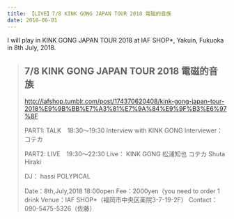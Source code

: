 ```yaml
---
title: 【LIVE】7/8 KINK GONG JAPAN TOUR 2018 電磁的音族
date: 2018-06-01
---
```




I will play in KINK GONG JAPAN TOUR 2018 at IAF SHOP*, Yakuin, Fukuoka in 8th July, 2018.

<!--more-->

> ## 7/8 KINK GONG JAPAN TOUR 2018 電磁的音族
>
> http://iafshop.tumblr.com/post/174370620408/kink-gong-japan-tour-2018%E9%9B%BB%E7%A3%81%E7%9A%84%E9%9F%B3%E6%97%8F
>
> PART1: TALK　18:30～19:30
> Interview with KINK GONG
> Interviewer：コテカ
>
> PART2: LIVE　19:30～22:30
> Live：
> KINK GONG
> 松浦知也
> コテカ
> Shuta Hiraki
>
> DJ：
> hassi
> POLYPICAL
>
> Date：8th,July,2018 18:00open
> Fee：2000yen（you need to order 1 drink
> Venue：IAF SHOP*（福岡市中央区薬院3-7-19-2F）
> Contact：090-5475-5326（佐藤）